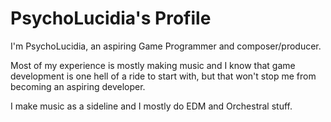 # PsychoLucidia's Profile

I'm PsychoLucidia, an aspiring Game Programmer and composer/producer. 

Most of my experience is mostly making music and I know that game development is one hell of a ride to start with, but that won't stop me from becoming an aspiring developer.

I make music as a sideline and I mostly do EDM and Orchestral stuff.
